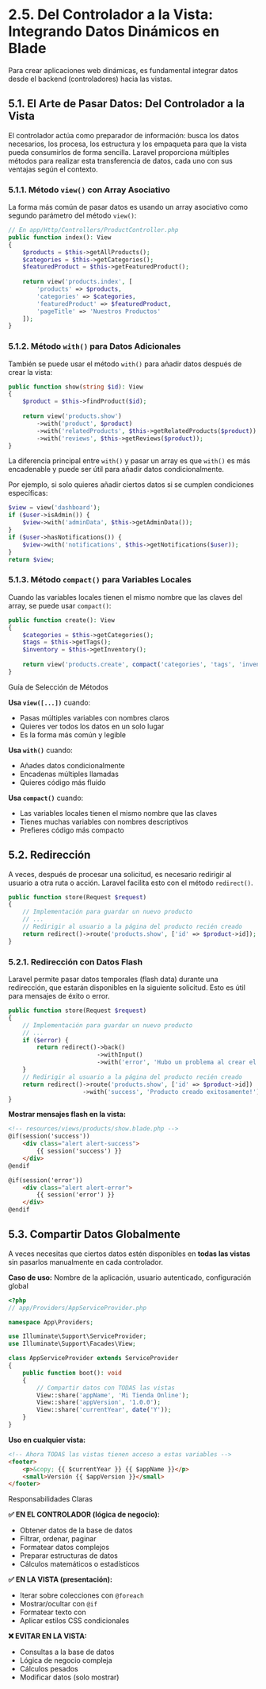 # 2.5. Del Controlador a la Vista: Integrando Datos Dinámicos en Blade

Para crear aplicaciones web dinámicas, es fundamental integrar datos desde el backend (controladores) hacia las vistas.

## **5.1. El Arte de Pasar Datos: Del Controlador a la Vista**

El controlador actúa como preparador de información: busca los datos necesarios, los procesa, los estructura y los empaqueta para que la vista pueda consumirlos de forma sencilla. Laravel proporciona múltiples métodos para realizar esta transferencia de datos, cada uno con sus ventajas según el contexto.

### 5.1.1. Método `view()` con Array Asociativo

La forma más común de pasar datos es usando un array asociativo como segundo parámetro del método `view()`:



```php
// En app/Http/Controllers/ProductController.php
public function index(): View
{
    $products = $this->getAllProducts();
    $categories = $this->getCategories();
    $featuredProduct = $this->getFeaturedProduct();
    
    return view('products.index', [
        'products' => $products,
        'categories' => $categories,
        'featuredProduct' => $featuredProduct,
        'pageTitle' => 'Nuestros Productos'
    ]);
}
```

### 5.1.2. Método `with()` para Datos Adicionales

También se puede usar el método `with()` para añadir datos después de crear la vista:



```php
public function show(string $id): View
{
    $product = $this->findProduct($id);
    
    return view('products.show')
        ->with('product', $product)
        ->with('relatedProducts', $this->getRelatedProducts($product))
        ->with('reviews', $this->getReviews($product));
}
```

La diferencia principal entre `with()` y pasar un array es que `with()` es más encadenable y puede ser útil para añadir datos condicionalmente.

Por ejemplo, si solo quieres añadir ciertos datos si se cumplen condiciones específicas:



```php
$view = view('dashboard');
if ($user->isAdmin()) {
    $view->with('adminData', $this->getAdminData());
}
if ($user->hasNotifications()) {
    $view->with('notifications', $this->getNotifications($user));
}
return $view;
```

### 5.1.3. Método `compact()` para Variables Locales

Cuando las variables locales tienen el mismo nombre que las claves del array, se puede usar `compact()`:



```php
public function create(): View
{
    $categories = $this->getCategories();
    $tags = $this->getTags();
    $inventory = $this->getInventory();
    
    return view('products.create', compact('categories', 'tags', 'inventory'));
}
```

Guía de Selección de Métodos

**Usa `view([...])`** cuando:

* Pasas múltiples variables con nombres claros
* Quieres ver todos los datos en un solo lugar
* Es la forma más común y legible

**Usa `with()`** cuando:

* Añades datos condicionalmente
* Encadenas múltiples llamadas
* Quieres código más fluido

**Usa `compact()`** cuando:

* Las variables locales tienen el mismo nombre que las claves
* Tienes muchas variables con nombres descriptivos
* Prefieres código más compacto

## 5.2. Redirección [​](#_5-2-redireccion)

A veces, después de procesar una solicitud, es necesario redirigir al usuario a otra ruta o acción. Laravel facilita esto con el método `redirect()`.



```php
public function store(Request $request)
{
    // Implementación para guardar un nuevo producto
    // ...
    // Redirigir al usuario a la página del producto recién creado
    return redirect()->route('products.show', ['id' => $product->id]);
}
```

### 5.2.1. Redirección con Datos Flash

Laravel permite pasar datos temporales (flash data) durante una redirección, que estarán disponibles en la siguiente solicitud. Esto es útil para mensajes de éxito o error.



```php
public function store(Request $request)
{
    // Implementación para guardar un nuevo producto
    // ...
    if ($error) {
        return redirect()->back()
                         ->withInput()
                         ->with('error', 'Hubo un problema al crear el producto.');
    }
    // Redirigir al usuario a la página del producto recién creado
    return redirect()->route('products.show', ['id' => $product->id])
                     ->with('success', 'Producto creado exitosamente!');
}
```

**Mostrar mensajes flash en la vista:**



```html
<!-- resources/views/products/show.blade.php -->
@if(session('success'))
    <div class="alert alert-success">
        {{ session('success') }}
    </div>
@endif

@if(session('error'))
    <div class="alert alert-error">
        {{ session('error') }}
    </div>
@endif
```

## 5.3. Compartir Datos Globalmente

A veces necesitas que ciertos datos estén disponibles en **todas las vistas** sin pasarlos manualmente en cada controlador.

**Caso de uso:** Nombre de la aplicación, usuario autenticado, configuración global



```php
<?php
// app/Providers/AppServiceProvider.php

namespace App\Providers;

use Illuminate\Support\ServiceProvider;
use Illuminate\Support\Facades\View;

class AppServiceProvider extends ServiceProvider
{
    public function boot(): void
    {
        // Compartir datos con TODAS las vistas
        View::share('appName', 'Mi Tienda Online');
        View::share('appVersion', '1.0.0');
        View::share('currentYear', date('Y'));
    }
}
```

**Uso en cualquier vista:**



```html
<!-- Ahora TODAS las vistas tienen acceso a estas variables -->
<footer>
    <p>&copy; {{ $currentYear }} {{ $appName }}</p>
    <small>Versión {{ $appVersion }}</small>
</footer>
```

Responsabilidades Claras

**✅ EN EL CONTROLADOR (lógica de negocio):**

* Obtener datos de la base de datos
* Filtrar, ordenar, paginar
* Formatear datos complejos
* Preparar estructuras de datos
* Cálculos matemáticos o estadísticos

**✅ EN LA VISTA (presentación):**

* Iterar sobre colecciones con `@foreach`
* Mostrar/ocultar con `@if`
* Formatear texto con
* Aplicar estilos CSS condicionales

**❌ EVITAR EN LA VISTA:**

* Consultas a la base de datos
* Lógica de negocio compleja
* Cálculos pesados
* Modificar datos (solo mostrar)
